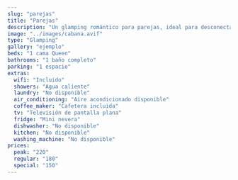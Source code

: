 ```yaml
---
slug: "parejas"
title: "Parejas"
description: "Un glamping romántico para parejas, ideal para desconectar y disfrutar de la privacidad."
image: "../images/cabana.avif"
type: "Glamping"
gallery: "ejemplo"
beds: "1 cama Queen"
bathrooms: "1 baño completo"
parking: "1 espacio"
extras:
  wifi: "Incluido"
  showers: "Agua caliente"
  laundry: "No disponible"
  air_conditioning: "Aire acondicionado disponible"
  coffee_maker: "Cafetera incluida"
  tv: "Televisión de pantalla plana"
  fridge: "Mini nevera"
  dishwasher: "No disponible"
  kitchen: "No disponible"
  washing_machine: "No disponible"
prices:
  peak: "220"
  regular: "180"
  special: "150"
---
```

